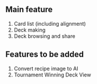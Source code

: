 ## Main feature
1. Card list (including alignment)
2. Deck making
3. Deck browsing and share

## Features to be added
1. Convert recipe image to AI
2. Tournament Winning Deck View
